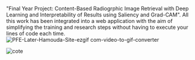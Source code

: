"Final Year Project: Content-Based Radiogrphic Image Retrieval with Deep Learning and Interpretability of Results using Saliency and Grad-CAM".
All this work has been integrated into a web application with the aim of simplifying the training and research steps without having
to execute your lines of code each time.
![PFE-Later-Hamouda-Site-ezgif com-video-to-gif-converter](https://github.com/Yousra-Zahra-LATER/FYP-Xray-CBIR-and-Interpretability-of-Deep-Learning-Results/assets/138157165/659ab6a2-e726-48d4-84e7-3c1cf955264f)


![cote](https://github.com/Yousra-Zahra-LATER/FYP-Xray-CBIR-and-Interpretability-of-Deep-Learning-Results/assets/138157165/775a3919-9454-443b-a504-27cd0452c743)
